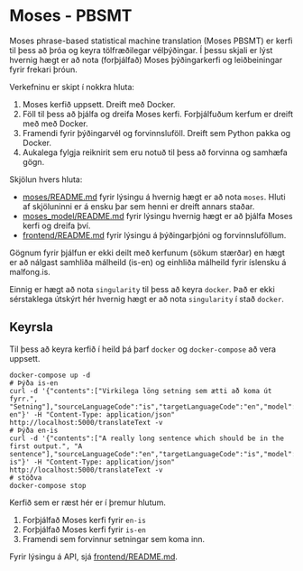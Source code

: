 # Moses - PBSMT
Moses phrase-based statistical machine translation (Moses PBSMT) er 
kerfi til þess að þróa og keyra tölfræðilegar vélþýðingar.
Í þessu skjali er lýst hvernig hægt er að nota (forþjálfað) Moses þýðingarkerfi 
og leiðbeiningar fyrir frekari þróun.

Verkefninu er skipt í nokkra hluta:
1. Moses kerfið uppsett. Dreift með Docker. 
1. Föll til þess að þjálfa og dreifa Moses kerfi.
Forþjálfuðum kerfum er dreift með með Docker. 
1. Framendi fyrir þýðingarvél og forvinnsluföll.
Dreift sem Python pakka og Docker.
1. Aukalega fylgja reiknirit sem eru notuð til þess að forvinna og samhæfa gögn.

Skjölun hvers hluta:
- [moses/README.md](moses/README.md) fyrir lýsingu á hvernig hægt er að nota `moses`.
Hluti af skjöluninni er á ensku þar sem henni er dreift annars staðar.
- [moses_model/README.md](moses_model/README.md) fyrir lýsingu hvernig hægt er að þjálfa Moses kerfi og dreifa því.
- [frontend/README.md](frontend/README.md) fyrir lýsingu á þýðingarþjóni og forvinnsluföllum.

Gögnum fyrir þjálfun er ekki deilt með kerfunum (sökum stærðar) en 
hægt er að nálgast samhliða málheild (is-en) og einhliða málheild fyrir íslensku 
á malfong.is.

Einnig er hægt að nota `singularity` til þess að keyra `docker`.
Það er ekki sérstaklega útskýrt hér hvernig hægt er að nota `singularity` í stað `docker`.

## Keyrsla
Til þess að keyra kerfið í heild þá þarf `docker` og `docker-compose` að vera uppsett.

```shell script
docker-compose up -d
# Þýða is-en
curl -d '{"contents":["Virkilega löng setning sem ætti að koma út fyrr.", "Setning"],"sourceLanguageCode":"is","targetLanguageCode":"en","model":"is-en"}' -H "Content-Type: application/json" http://localhost:5000/translateText -v
# Þýða en-is
curl -d '{"contents":["A really long sentence which should be in the first output.", "A sentence"],"sourceLanguageCode":"en","targetLanguageCode":"is","model":"en-is"}' -H "Content-Type: application/json" http://localhost:5000/translateText -v
# stöðva
docker-compose stop
```
Kerfið sem er ræst hér er í þremur hlutum.
1. Forþjálfað Moses kerfi fyrir `en-is`
1. Forþjálfað Moses kerfi fyrir `is-en`
1. Framendi sem forvinnur setningar sem koma inn.

Fyrir lýsingu á API, sjá [frontend/README.md](frontend/README.md).
